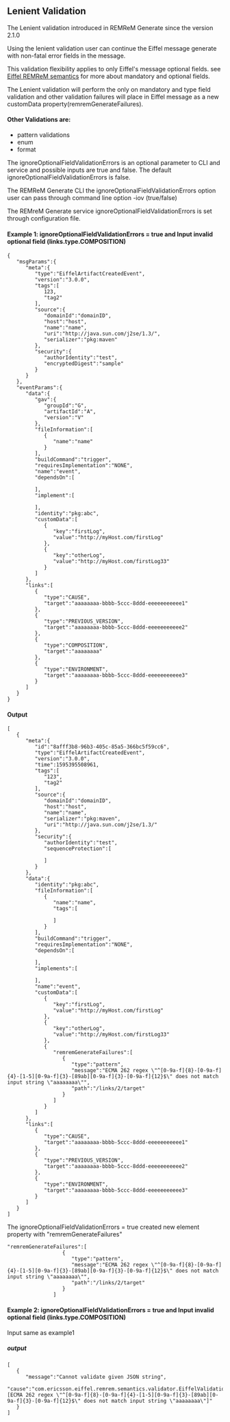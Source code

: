## Lenient Validation
The Lenient validation introduced in REMReM Generate since the version 2.1.0

Using the lenient validation user can continue the Eiffel message generate with non-fatal error fields in the message.

This validation flexibility applies to only Eiffel's message optional fields. see
 [Eiffel REMReM semantics](https://github.com/eiffel-community/eiffel/tree/master/schemas)
for more about mandatory and optional fields.

The Lenient validation will perform the only on mandatory and type field validation and other validation failures will place in Eiffel message as a new customData property(remremGenerateFailures).

#### Other Validations are:
- pattern validations
- enum
- format

The ignoreOptionalFieldValidationErrors is an optional parameter to CLI and service and possible inputs are true and false. The default ignoreOptionalFieldValidationErrors is false.

The REMReM Generate CLI the ignoreOptionalFieldValidationErrors option user can pass through command line option -iov (true/false)

The REMreM Generate service ignoreOptionalFieldValidationErrors is set through configuration file.

#### Example 1: ignoreOptionalFieldValidationErrors = true and Input invalid optional field (links.type.COMPOSITION)
```
{
   "msgParams":{
      "meta":{
         "type":"EiffelArtifactCreatedEvent",
         "version":"3.0.0",
         "tags":[
            123,
            "tag2"
         ],
         "source":{
            "domainId":"domainID",
            "host":"host",
            "name":"name",
            "uri":"http://java.sun.com/j2se/1.3/",
            "serializer":"pkg:maven"
         },
         "security":{
            "authorIdentity":"test",
            "encryptedDigest":"sample"
         }
      }
   },
   "eventParams":{
      "data":{
         "gav":{
            "groupId":"G",
            "artifactId":"A",
            "version":"V"
         },
         "fileInformation":[
            {
               "name":"name"
            }
         ],
         "buildCommand":"trigger",
         "requiresImplementation":"NONE",
         "name":"event",
         "dependsOn":[

         ],
         "implement":[

         ],
         "identity":"pkg:abc",
         "customData":[
            {
               "key":"firstLog",
               "value":"http://myHost.com/firstLog"
            },
            {
               "key":"otherLog",
               "value":"http://myHost.com/firstLog33"
            }
         ]
      },
      "links":[
         {
            "type":"CAUSE",
            "target":"aaaaaaaa-bbbb-5ccc-8ddd-eeeeeeeeeee1"
         },
         {
            "type":"PREVIOUS_VERSION",
            "target":"aaaaaaaa-bbbb-5ccc-8ddd-eeeeeeeeeee2"
         },
         {
            "type":"COMPOSITION",
            "target":"aaaaaaaa"
         },
         {
            "type":"ENVIRONMENT",
            "target":"aaaaaaaa-bbbb-5ccc-8ddd-eeeeeeeeeee3"
         }
      ]
   }
}
```

#### Output

```
[
   {
      "meta":{
         "id":"8afff3b8-96b3-405c-85a5-366bc5f59cc6",
         "type":"EiffelArtifactCreatedEvent",
         "version":"3.0.0",
         "time":1595395508961,
         "tags":[
            "123",
            "tag2"
         ],
         "source":{
            "domainId":"domainID",
            "host":"host",
            "name":"name",
            "serializer":"pkg:maven",
            "uri":"http://java.sun.com/j2se/1.3/"
         },
         "security":{
            "authorIdentity":"test",
            "sequenceProtection":[

            ]
         }
      },
      "data":{
         "identity":"pkg:abc",
         "fileInformation":[
            {
               "name":"name",
               "tags":[

               ]
            }
         ],
         "buildCommand":"trigger",
         "requiresImplementation":"NONE",
         "dependsOn":[

         ],
         "implements":[

         ],
         "name":"event",
         "customData":[
            {
               "key":"firstLog",
               "value":"http://myHost.com/firstLog"
            },
            {
               "key":"otherLog",
               "value":"http://myHost.com/firstLog33"
            },
            {
               "remremGenerateFailures":[
                  {
                     "type":"pattern",
                     "message":"ECMA 262 regex \"^[0-9a-f]{8}-[0-9a-f]{4}-[1-5][0-9a-f]{3}-[89ab][0-9a-f]{3}-[0-9a-f]{12}$\" does not match input string \"aaaaaaaa\"",
                     "path":"/links/2/target"
                  }
               ]
            }
         ]
      },
      "links":[
         {
            "type":"CAUSE",
            "target":"aaaaaaaa-bbbb-5ccc-8ddd-eeeeeeeeeee1"
         },
         {
            "type":"PREVIOUS_VERSION",
            "target":"aaaaaaaa-bbbb-5ccc-8ddd-eeeeeeeeeee2"
         },
         {
            "type":"ENVIRONMENT",
            "target":"aaaaaaaa-bbbb-5ccc-8ddd-eeeeeeeeeee3"
         }
      ]
   }
]
```

The ignoreOptionalFieldValidationErrors = true created new element property with "remremGenerateFailures"
```
"remremGenerateFailures":[
                  {
                     "type":"pattern",
                     "message":"ECMA 262 regex \"^[0-9a-f]{8}-[0-9a-f]{4}-[1-5][0-9a-f]{3}-[89ab][0-9a-f]{3}-[0-9a-f]{12}$\" does not match input string \"aaaaaaaa\"",
                     "path":"/links/2/target"
                  }
               ]
```

#### Example 2: ignoreOptionalFieldValidationErrors = true and Input invalid optional field (links.type.COMPOSITION)
Input same as example1

##### output
```
[
   {
      "message":"Cannot validate given JSON string",
      "cause":"com.ericsson.eiffel.remrem.semantics.validator.EiffelValidationException: [ECMA 262 regex \"^[0-9a-f]{8}-[0-9a-f]{4}-[1-5][0-9a-f]{3}-[89ab][0-9a-f]{3}-[0-9a-f]{12}$\" does not match input string \"aaaaaaaa\"]"
   }
]
```

